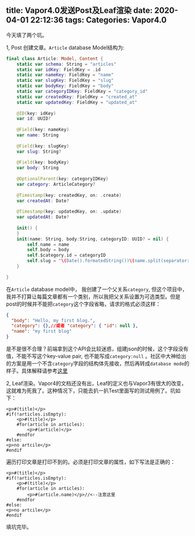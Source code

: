 title: Vapor4.0发送Post及Leaf渲染
date: 2020-04-01 22:12:36
tags:
Categories: Vapor4.0
---

今天填了两个坑。

1,  Post 创建文章。`Article` database Model结构为:

```swift
final class Article: Model, Content {
    static var schema: String = "articles"
    static var idKey: FieldKey = .id
    static var nameKey: FieldKey = "name"
    static var slugKey: FieldKey = "slug"
    static var bodyKey: FieldKey = "body"
    static var categoryIDKey: FieldKey = "category_id"
    static var createdKey: FieldKey = "created_at"
    static var updatedKey: FieldKey = "updated_at"
    
    @ID(key: idKey)
    var id: UUID?
    
    @Field(key: nameKey)
    var name: String
    
    @Field(key: slugKey)
    var slug: String?
    
    @Field(key: bodyKey)
    var body: String
   
    @OptionalParent(key: categoryIDKey)
    var category: ArticleCategory?
    
    @Timestamp(key: createdKey, on: .create)
    var createdAt: Date?
    
    @Timestamp(key: updatedKey, on: .update)
    var updatedAt: Date?
    
    init() {
    }
    init(name: String, body:String, categoryID: UUID? = nil) {
        self.name = name
        self.body = body
        self.$category.id = categoryID
        self.slug = "\(Date().formatedString())\(name.split(separator: " ").joined(separator: "-"))"
    }
    
}
```

在`Article` database model中， 我创建了一个父关系`category`, 但这个项目中，我并不打算让每篇文章都有一个类别，所以我把父关系设置为可选类型。但是post的时候并不能把`category`这个字段省略，请求的格式必须这样：

```json
{
  "body": "Hello, my first blog.",
  "category": {},//或者 "category": { "id": null },
  "name": "my first blog"
}
```

是不是很不合理？前端拿到这个API会比较迷惑，组建json的时候，这个字段没有值，不能不写这个key-value pair, 也不能写成`category:null` 。社区中大神给出的方案是用一个不含`category`字段的结构体先接收，然后再转成`database mode`的样子。具体解释请参考[这里](https://github.com/vapor/vapor/issues/2280)

2, Leaf渲染。Vapor4的文档还没有出，Leaf的定义也与Vapor3有很大的改变，这就难为死我了。这种情况下，只能去扒一扒Test里面写的测试用例了。坑如下：

```leaf
<p>#(title)</p>
#if(!articles.isEmpty):
    <p>#(title)</p>
    #for(article in articles):
        <p>#(article)</p>
    #endfor
#else:
<p>no artcile</p>
#endif

```

遍历打印文章是打印不到的。必须是打印文章的属性，如下写法是正确的：

```leaf
<p>#(title)</p>
#if(!articles.isEmpty):
    <p>#(title)</p>
    #for(article in articles):
        <p>#(article.name)</p>//<--注意这里
    #endfor
#else:
<p>no artcile</p>
#endif
```

填坑完毕。







